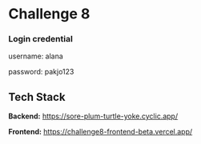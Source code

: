 # Challenge 8

### Login credential

username: alana

password: pakjo123

## Tech Stack

**Backend:** https://sore-plum-turtle-yoke.cyclic.app/

**Frontend:** https://challenge8-frontend-beta.vercel.app/
